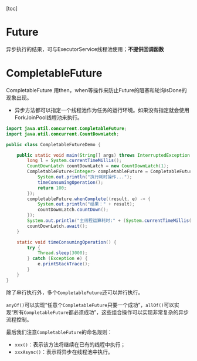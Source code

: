 [toc]

# Future

异步执行的结果，可与ExecutorService线程池使用；**不提供回调函数**



# CompletableFuture 

CompletableFuture 用then，when等操作来防止Future的阻塞和轮询isDone的现象出现。

- 异步方法都可以指定一个线程池作为任务的运行环境。如果没有指定就会使用ForkJoinPool线程池来执行。

```java
import java.util.concurrent.CompletableFuture;
import java.util.concurrent.CountDownLatch;

public class CompletableFutureDemo {

    public static void main(String[] args) throws InterruptedException {
        long l = System.currentTimeMillis();
        CountDownLatch countDownLatch = new CountDownLatch(1);
        CompletableFuture<Integer> completableFuture = CompletableFuture.supplyAsync(() -> {
            System.out.println("执行耗时操作...");
            timeConsumingOperation();
            return 100;
        });
        completableFuture.whenComplete((result, e) -> {
            System.out.println("结果：" + result);
            countDownLatch.countDown();
        });
        System.out.println("主线程运算耗时:" + (System.currentTimeMillis() - l) + " ms");
        countDownLatch.await();
    }

    static void timeConsumingOperation() {
        try {
            Thread.sleep(3000);
        } catch (Exception e) {
            e.printStackTrace();
        }
    }
}
```

除了串行执行外，多个`CompletableFuture`还可以并行执行。

`anyOf()`可以实现“任意个`CompletableFuture`只要一个成功”，`allOf()`可以实现“所有`CompletableFuture`都必须成功”，这些组合操作可以实现非常复杂的异步流程控制。

最后我们注意`CompletableFuture`的命名规则：

- `xxx()`：表示该方法将继续在已有的线程中执行；
- `xxxAsync()`：表示将异步在线程池中执行。